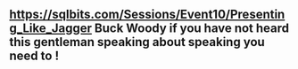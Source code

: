 https://sqlbits.com/Sessions/Event10/Presenting_Like_Jagger
Buck Woody if you have not heard this gentleman speaking about speaking you need to !
---------------------------------------------------------------
